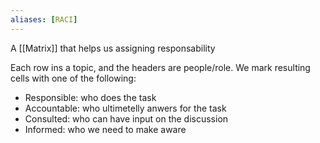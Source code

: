 ```yaml
---
aliases: [RACI]
---
```


A [[Matrix]] that helps us assigning responsability

Each row ins a topic, and the headers are people/role. We mark resulting cells with one of the following:

- Responsible: who does the task
- Accountable: who ultimetelly anwers for the task
- Consulted: who can have input on the discussion
- Informed: who we need to make aware